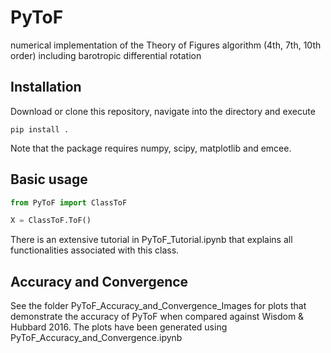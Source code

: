 # PyToF
numerical implementation of the Theory of Figures algorithm (4th, 7th, 10th order) including barotropic differential rotation

## Installation
Download or clone this repository, navigate into the directory and execute
```
pip install .
```

Note that the package requires numpy, scipy, matplotlib and emcee.

## Basic usage
```python
from PyToF import ClassToF

X = ClassToF.ToF()
```
There is an extensive tutorial in PyToF_Tutorial.ipynb that explains all functionalities associated with this class.

## Accuracy and Convergence
See the folder PyToF_Accuracy_and_Convergence_Images for plots that demonstrate the accuracy of PyToF when compared against Wisdom & Hubbard 2016.
The plots have been generated using PyToF_Accuracy_and_Convergence.ipynb
